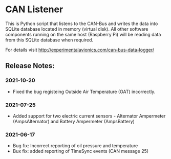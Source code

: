 # CAN Listener
This is Python script that listens to the CAN-Bus and writes the data into SQLite database located in memory (virtual disk). 
All other software components running on the same host (Raspberry Pi) will be reading data from this SQLite database when required.

For details visit http://experimentalavionics.com/can-bus-data-logger/


## Release Notes: ##

### 2021-10-20 ###
* Fixed the bug registeing Outside Air Temperature (OAT) incorrectly.

### 2021-07-25 ###
* Added support for two electric current sensors - Alternator Ampermeter (AmpsAlternator) and  Battery Ampermeter (AmpsBattery)

### 2021-06-17 ###
* Bug fix: Incorrect reporting of oil pressure and temperature
* Bux fix: added reporting of TimeSync events (CAN message 25)

